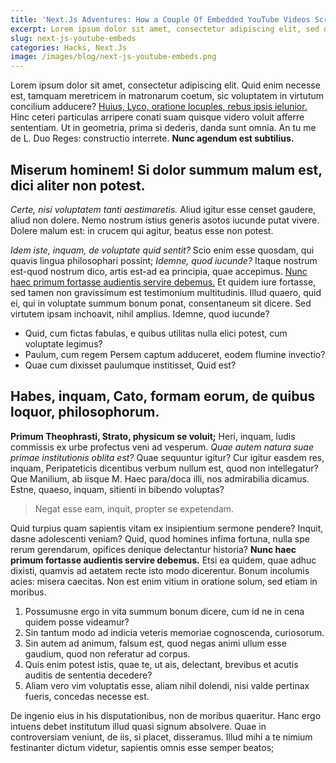 ```yaml
---
title: 'Next.Js Adventures: How a Couple Of Embedded YouTube Videos Screwed My Performance Scores'
excerpt: Lorem ipsum dolor sit amet, consectetur adipiscing elit, sed do eiusmod tempor incididunt ut labore et dolore magna aliqua
slug: next-js-youtube-embeds
categories: Hacks, Next.Js
image: /images/blog/next-js-youtube-embeds.png
---
```

<p>Lorem ipsum dolor sit amet, consectetur adipiscing elit. Quid enim necesse est, tamquam meretricem in matronarum coetum, sic voluptatem in virtutum concilium adducere? <a href="http://loripsum.net/" target="_blank">Huius, Lyco, oratione locuples, rebus ipsis ielunior.</a> Hinc ceteri particulas arripere conati suam quisque videro voluit afferre sententiam. Ut in geometria, prima si dederis, danda sunt omnia. An tu me de L. Duo Reges: constructio interrete. <b>Nunc agendum est subtilius.</b> </p>

<h2>Miserum hominem! Si dolor summum malum est, dici aliter non potest.</h2>

<p><i>Certe, nisi voluptatem tanti aestimaretis.</i> Aliud igitur esse censet gaudere, aliud non dolere. Nemo nostrum istius generis asotos iucunde putat vivere. Dolere malum est: in crucem qui agitur, beatus esse non potest. </p>

<p><i>Idem iste, inquam, de voluptate quid sentit?</i> Scio enim esse quosdam, qui quavis lingua philosophari possint; <i>Idemne, quod iucunde?</i> Itaque nostrum est-quod nostrum dico, artis est-ad ea principia, quae accepimus. <a href="http://loripsum.net/" target="_blank">Nunc haec primum fortasse audientis servire debemus.</a> Et quidem iure fortasse, sed tamen non gravissimum est testimonium multitudinis. Illud quaero, quid ei, qui in voluptate summum bonum ponat, consentaneum sit dicere. Sed virtutem ipsam inchoavit, nihil amplius. Idemne, quod iucunde? </p>

<ul>
	<li>Quid, cum fictas fabulas, e quibus utilitas nulla elici potest, cum voluptate legimus?</li>
	<li>Paulum, cum regem Persem captum adduceret, eodem flumine invectio?</li>
	<li>Quae cum dixisset paulumque institisset, Quid est?</li>
</ul>

<h2>Habes, inquam, Cato, formam eorum, de quibus loquor, philosophorum.</h3>

<p><b>Primum Theophrasti, Strato, physicum se voluit;</b> Heri, inquam, ludis commissis ex urbe profectus veni ad vesperum. <i>Quae autem natura suae primae institutionis oblita est?</i> Quae sequuntur igitur? Cur igitur easdem res, inquam, Peripateticis dicentibus verbum nullum est, quod non intellegatur? Que Manilium, ab iisque M. Haec para/doca illi, nos admirabilia dicamus. Estne, quaeso, inquam, sitienti in bibendo voluptas? </p>

<blockquote cite="http://loripsum.net">
	Negat esse eam, inquit, propter se expetendam.
</blockquote>

<p>Quid turpius quam sapientis vitam ex insipientium sermone pendere? Inquit, dasne adolescenti veniam? Quid, quod homines infima fortuna, nulla spe rerum gerendarum, opifices denique delectantur historia? <b>Nunc haec primum fortasse audientis servire debemus.</b> Etsi ea quidem, quae adhuc dixisti, quamvis ad aetatem recte isto modo dicerentur. Bonum incolumis acies: misera caecitas. Non est enim vitium in oratione solum, sed etiam in moribus. </p>

<ol>
	<li>Possumusne ergo in vita summum bonum dicere, cum id ne in cena quidem posse videamur?</li>
	<li>Sin tantum modo ad indicia veteris memoriae cognoscenda, curiosorum.</li>
	<li>Sin autem ad animum, falsum est, quod negas animi ullum esse gaudium, quod non referatur ad corpus.</li>
	<li>Quis enim potest istis, quae te, ut ais, delectant, brevibus et acutis auditis de sententia decedere?</li>
	<li>Aliam vero vim voluptatis esse, aliam nihil dolendi, nisi valde pertinax fueris, concedas necesse est.</li>
</ol>

<p>De ingenio eius in his disputationibus, non de moribus quaeritur. Hanc ergo intuens debet institutum illud quasi signum absolvere. Quae in controversiam veniunt, de iis, si placet, disseramus. Illud mihi a te nimium festinanter dictum videtur, sapientis omnis esse semper beatos; </p>
